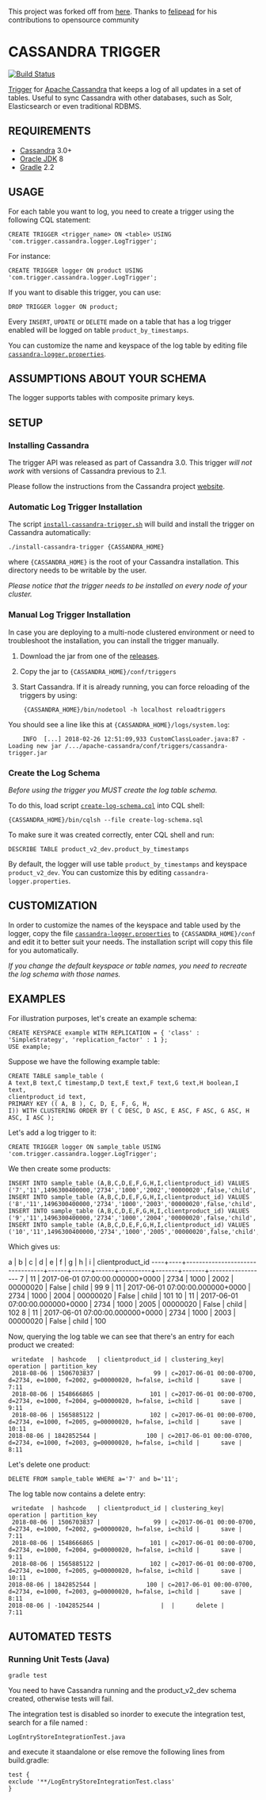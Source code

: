 This project was forked off from [here](https://github.com/felipead/cassandra-logger). Thanks to [felipead](https://github.com/felipead) for his contributions to opensource community

CASSANDRA TRIGGER
================
[![Build Status](https://api.travis-ci.org/TusharPanda1986/cassandra-trigger.svg)](https://travis-ci.org/TusharPanda1986/cassandra-trigger)

[Trigger](http://www.datastax.com/dev/blog/whats-new-in-cassandra-2-0-prototype-triggers-support) for [Apache Cassandra](http://cassandra.apache.org) that keeps a log of all updates in a set of tables. Useful to sync Cassandra with other databases, such as Solr, Elasticsearch or even traditional RDBMS.

REQUIREMENTS
------------

- [Cassandra](http://wiki.apache.org/cassandra/GettingStarted) 3.0+
- [Oracle JDK](http://docs.oracle.com/javase/7/docs/webnotes/install) 8
- [Gradle](http://gradle.org/installation) 2.2

USAGE
-----

For each table you want to log, you need to create a trigger using the following CQL statement:

    CREATE TRIGGER <trigger_name> ON <table> USING 'com.trigger.cassandra.logger.LogTrigger';

For instance:

    CREATE TRIGGER logger ON product USING 'com.trigger.cassandra.logger.LogTrigger';

If you want to disable this trigger, you can use:

    DROP TRIGGER logger ON product;

Every `INSERT`, `UPDATE` or `DELETE` made on a table that has a log trigger enabled will be logged on table `product_by_timestamps`.

You can customize the name and keyspace of the log table by editing file [`cassandra-logger.properties`](#customization).

ASSUMPTIONS ABOUT YOUR SCHEMA
-----------------------------

The logger supports tables with composite primary keys.



SETUP
-----

### Installing Cassandra

The trigger API was released as part of Cassandra 3.0. This trigger *will not work* with versions of Cassandra previous to 2.1.

Please follow the instructions from the Cassandra project [website](http://wiki.apache.org/cassandra/GettingStarted).

### Automatic Log Trigger Installation

The script [`install-cassandra-trigger.sh`](install-cassandra-trigger.sh) will build and install the trigger on Cassandra automatically:

    ./install-cassandra-trigger {CASSANDRA_HOME}

where `{CASSANDRA_HOME}` is the root of your Cassandra installation. This directory needs to be writable by the user.

*Please notice that the trigger needs to be installed on every node of your cluster.*

### Manual Log Trigger Installation

In case you are deploying to a multi-node clustered environment or need to troubleshoot the installation, you can install the trigger manually.

1. Download the jar from one of the [releases](https://github.com/TusharPanda1986/cassandra-trigger/releases).

2. Copy the jar to `{CASSANDRA_HOME}/conf/triggers`

3. Start Cassandra. If it is already running, you can force reloading of the triggers by using:

        {CASSANDRA_HOME}/bin/nodetool -h localhost reloadtriggers

  You should see a line like this at `{CASSANDRA_HOME}/logs/system.log`:

        INFO  [...] 2018-02-26 12:51:09,933 CustomClassLoader.java:87 - Loading new jar /.../apache-cassandra/conf/triggers/cassandra-trigger.jar

### Create the Log Schema

*Before using the trigger you MUST create the log table schema.*

To do this, load script [`create-log-schema.cql`](create-log-schema.cql) into CQL shell:
 
    {CASSANDRA_HOME}/bin/cqlsh --file create-log-schema.sql

To make sure it was created correctly, enter CQL shell and run:

    DESCRIBE TABLE product_v2_dev.product_by_timestamps

By default, the logger will use table `product_by_timestamps` and keyspace `product_v2_dev`. You can customize this by editing `cassandra-logger.properties`.

CUSTOMIZATION
-------------

In order to customize the names of the keyspace and table used by the logger, copy the file [`cassandra-logger.properties`](config/cassandra-logger.properties) to `{CASSANDRA_HOME}/conf` and edit it to better suit your needs. The installation script will copy this file for you automatically.

*If you change the default keyspace or table names, you need to recreate the log schema with those names.*

EXAMPLES
--------

For illustration purposes, let's create an example schema:

    CREATE KEYSPACE example WITH REPLICATION = { 'class' : 'SimpleStrategy', 'replication_factor' : 1 };
    USE example;

Suppose we have the following example table:
        
    CREATE TABLE sample_table (
	A text,B text,C timestamp,D text,E text,F text,G text,H boolean,I text,
	clientproduct_id text,
	PRIMARY KEY (( A, B ), C, D, E, F, G, H,
	I)) WITH CLUSTERING ORDER BY ( C DESC, D ASC, E ASC, F ASC, G ASC, H ASC, I ASC );

Let's add a log trigger to it:

    CREATE TRIGGER logger ON sample_table USING 'com.trigger.cassandra.logger.LogTrigger';
 
We then create some products:
 
    INSERT INTO sample_table (A,B,C,D,E,F,G,H,I,clientproduct_id) VALUES     		('7','11',1496300400000,'2734','1000','2002','00000020',false,'child','99');
    INSERT INTO sample_table (A,B,C,D,E,F,G,H,I,clientproduct_id) VALUES 		('8','11',1496300400000,'2734','1000','2003','00000020',false,'child','100');
    INSERT INTO sample_table (A,B,C,D,E,F,G,H,I,clientproduct_id) VALUES 		('9','11',1496300400000,'2734','1000','2004','00000020',false,'child','101');
    INSERT INTO sample_table (A,B,C,D,E,F,G,H,I,clientproduct_id) VALUES 		('10','11',1496300400000,'2734','1000','2005','00000020',false,'child','102');
        
Which gives us:
 
 a  | b  | c                               | d    | e    | f    | g        | h     | i     | clientproduct_id
----+----+---------------------------------+------+------+------+----------+-------+-------+------------------
  7 | 11 | 2017-06-01 07:00:00.000000+0000 | 2734 | 1000 | 2002 | 00000020 | False | child |               99
  9 | 11 | 2017-06-01 07:00:00.000000+0000 | 2734 | 1000 | 2004 | 00000020 | False | child |              101
 10 | 11 | 2017-06-01 07:00:00.000000+0000 | 2734 | 1000 | 2005 | 00000020 | False | child |              102
  8 | 11 | 2017-06-01 07:00:00.000000+0000 | 2734 | 1000 | 2003 | 00000020 | False | child |              100


Now, querying the log table we can see that there's an entry for each product we created:

     writedate  | hashcode   | clientproduct_id | clustering_key| operation | partition_key
     2018-08-06 | 1506703837 |               99 | c=2017-06-01 00:00-0700, d=2734, e=1000, f=2002, g=00000020, h=false, i=child |      save |          7:11
     2018-08-06 | 1548666865 |              101 | c=2017-06-01 00:00-0700, d=2734, e=1000, f=2004, g=00000020, h=false, i=child |      save |          9:11
     2018-08-06 | 1565885122 |              102 | c=2017-06-01 00:00-0700, d=2734, e=1000, f=2005, g=00000020, h=false, i=child |      save |         10:11
    2018-08-06 | 1842852544 |              100 | c=2017-06-01 00:00-0700, d=2734, e=1000, f=2003, g=00000020, h=false, i=child |      save |          8:11

     
Let's delete one product:

    DELETE FROM sample_table WHERE a='7' and b='11';
    
The log table now contains a delete entry:

     writedate  | hashcode   | clientproduct_id | clustering_key| operation | partition_key
     2018-08-06 | 1506703837 |               99 | c=2017-06-01 00:00-0700, d=2734, e=1000, f=2002, g=00000020, h=false, i=child |      save |          7:11
     2018-08-06 | 1548666865 |              101 | c=2017-06-01 00:00-0700, d=2734, e=1000, f=2004, g=00000020, h=false, i=child |      save |          9:11
     2018-08-06 | 1565885122 |              102 | c=2017-06-01 00:00-0700, d=2734, e=1000, f=2005, g=00000020, h=false, i=child |      save |         10:11
    2018-08-06 | 1842852544 |              100 | c=2017-06-01 00:00-0700, d=2734, e=1000, f=2003, g=00000020, h=false, i=child |      save |          8:11
    2018-08-06 | -1042852544 |                 |  |      delete |          7:11
             

AUTOMATED TESTS
---------------

### Running Unit Tests (Java)

    gradle test

You need to have Cassandra running and the product_v2_dev schema created, otherwise tests will fail.

The integration test is disabled so inorder to execute the integration test, search for a file named :

    LogEntryStoreIntegrationTest.java
    
and execute it staandalone or else remove the following lines from build.gradle:

    test {
    exclude '**/LogEntryStoreIntegrationTest.class'
    }
